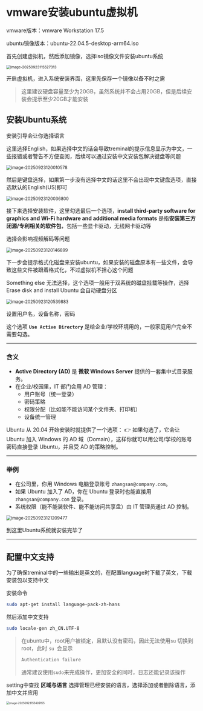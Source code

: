 # vmware安装ubuntu虚拟机

vmware版本：vmware Workstation 17.5

ubuntu镜像版本：ubuntu-22.04.5-desktop-arm64.iso

首先创建虚拟机，然后添加镜像，选择iso镜像文件安装ubuntu系统

<img src="./assets/image-20250923115527313.png" alt="image-20250923115527313" style="zoom:67%;" />

开启虚拟机，进入系统安装界面，这里先保存一个镜像以备不时之需

> 这里建议硬盘容量至少为20GB，虽然系统并不会占用20GB，但是后续安装会提示至少20GB才能安装

## 安装Ubuntu系统

安装引导会让你选择语言

这里选择English，如果选择中文的话会导致treminal的提示信息显示为中文，一些报错或者警告不方便查阅，后续可以通过安装中文安装包解决键盘等问题

<img src="./assets/image-20250923120010578.png" alt="image-20250923120010578" style="zoom:80%;" />

然后是键盘选择，如果第一步没有选择中文的话这里不会出现中文键盘选项，直接选默认的English(US)即可

<img src="./assets/image-20250923120036800.png" alt="image-20250923120036800" style="zoom:80%;" />

接下来选择安装软件，这里勾选最后一个选项，**install third-party software for graphics and Wi-Fi hardware and additional media formats** 是指**安装第三方闭源/专利相关的软件包**，包括一些显卡驱动，无线网卡驱动等

选择会影响视频解码等问题

<img src="./assets/image-20250923120146899.png" alt="image-20250923120146899" style="zoom:80%;" />

下一步会提示格式化磁盘来安装ubuntu，如果安装的磁盘原本有一些文件，会导致这些文件被跟着格式化，不过虚拟机不担心这个问题

Something else 无法选择，这个选项一般用于双系统的磁盘挂载等操作，选择Erase disk and install Ubuntu 会自动硬盘分区

<img src="./assets/image-20250923120539883.png" alt="image-20250923120539883" style="zoom:80%;" />

设置用户名，设备名称，密码

这个选项 **`Use Active Directory`** 是给企业/学校环境用的，一般家庭用户完全不需要勾选。

------

### 含义

- **Active Directory (AD)** 是 **微软 Windows Server** 提供的一套集中式目录服务。
- 在企业/校园里，IT 部门会用 AD 管理：
	- 用户账号（统一登录）
	- 密码策略
	- 权限分配（比如能不能访问某个文件夹、打印机）
	- 设备统一管理

Ubuntu 从 20.04 开始安装时就提供了一个选项：
 👉 如果勾选了，它会让 Ubuntu 加入 Windows 的 AD 域（Domain），这样你就可以用公司/学校的账号密码直接登录 Ubuntu，并且受 AD 的策略控制。

------

### 举例

- 在公司里，你用 Windows 电脑登录账号 `zhangsan@company.com`。
- 如果 Ubuntu 加入了 AD，你在 Ubuntu 登录时也能直接用 `zhangsan@company.com` 登录。
- 系统权限（能不能装软件、能不能访问共享盘）由 IT 管理员通过 AD 控制。

<img src="./assets/image-20250923121209477.png" alt="image-20250923121209477" style="zoom:80%;" />

到这里Ubuntu系统就安装完毕了

---

## 配置中文支持

为了确保treminal中的一些输出是英文的，在配置language时下载了英文，下载安装包以支持中文

安装命令

```bash
sudo apt-get install language-pack-zh-hans
```

然后添加中文支持

```bash
sudo locale-gen zh_CN.UTF-8
```

> 在ubuntu中，root用户被锁定，且默认没有密码，因此无法使用`su` 切换到root，此时 `su `会显示
>
> ```mathematica
> Authentication failure
> ```
>
> 通常建议使用`sudo`来完成操作，更加安全的同时，日志还能记录该操作

setting中查找 **区域与语言** 选择管理已经安装的语言，选择添加或者删除语言，添加中文并应用

<img src="./assets/image-20250923155409155.png" alt="image-20250923155409155" style="zoom:50%;" />